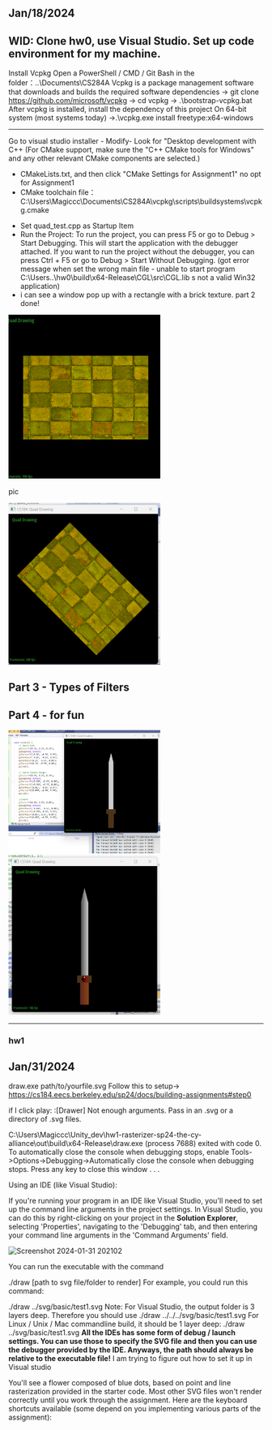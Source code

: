 ## Jan/18/2024
WID: Clone hw0, use Visual Studio. Set up code environment for my machine.
----
Install Vcpkg
Open a PowerShell / CMD / Git Bash in the folder：..\Documents\CS284A
Vcpkg is a package management software that downloads and builds the required software dependencies
-> git clone https://github.com/microsoft/vcpkg
-> cd vcpkg 
-> .\bootstrap-vcpkg.bat
After vcpkg is installed, install the dependency of this project
On 64-bit system (most systems today) 
->.\vcpkg.exe install freetype:x64-windows
<!--vcpkg package management program version 2024-01-11-710a3116bbd615864eef5f9010af178034cb9b44-->
----
Go to visual studio installer - Modify- Look for "Desktop development with C++
(For CMake support, make sure the "C++ CMake tools for Windows" and any other relevant CMake components are selected.)
- CMakeLists.txt, and then click "CMake Settings for Assignment1" no opt for Assignment1
- CMake toolchain file： C:\Users\Magiccc\Documents\CS284A\vcpkg\scripts\buildsystems\vcpkg.cmake
<!--我遇到一个问题就是我的build里没有build all 选项，原因在我的CMake setting里左侧configurations里不光有x64-Release，还加了一个x64-Debug，删除之后就能正常的build all了：）-->
- Set quad_test.cpp as Startup Item 
- Run the Project: To run the project, you can press F5 or go to Debug > Start Debugging. This will start the application with the debugger attached.
If you want to run the project without the debugger, you can press Ctrl + F5 or go to Debug > Start Without Debugging.
(got error message when set the wrong main file - unable to start program C:\Users\..\hw0\build\x64-Release\CGL\src\CGL.lib s not a valid Win32 application)
- i can see a window pop up with a rectangle with a brick texture.
part 2 done!

<img src="/images/w1_quad.png" alt="w1_quad" width="300"/>

<p>pic</p>
<img src="/images/w1_rotate_quad.png" alt="w1_rotate_quad" width="300"/>

<h2>Part 3 - Types of Filters</h2>
<h2>Part 4 - for fun</h2>

<img src="/images/w1_sword_1.png" alt="w1_sword_1" width="300"/> 

<img src="/images/w1_sword_2.png" alt="w1_sword_2" width="300"/>

----
### hw1
## Jan/31/2024
draw.exe path/to/yourfile.svg
Follow this to setup-> https://cs184.eecs.berkeley.edu/sp24/docs/building-assignments#step0

if I click play: :[Drawer] Not enough arguments. Pass in an .svg or a directory of .svg files.

C:\Users\Magiccc\Unity_dev\hw1-rasterizer-sp24-the-cy-alliance\out\build\x64-Release\draw.exe (process 7688) exited with code 0.
To automatically close the console when debugging stops, enable Tools->Options->Debugging->Automatically close the console when debugging stops.
Press any key to close this window . . .

Using an IDE (like Visual Studio):

If you're running your program in an IDE like Visual Studio, you'll need to set up the command line arguments in the project settings.
In Visual Studio, you can do this by right-clicking on your project in the **Solution Explorer**, selecting 'Properties', navigating to the 'Debugging' tab, and then entering your command line arguments in the 'Command Arguments' field.

![Screenshot 2024-01-31 202102](https://github.com/YuntingZh/CS284A/assets/100269093/9af3c005-3c2d-42e1-a4ac-a27f58d6d3f0)

You can run the executable with the command

./draw [path to svg file/folder to render]
For example, you could run this command:

./draw ../svg/basic/test1.svg
Note: For Visual Studio, the output folder is 3 layers deep. Therefore you should use ./draw ../../../svg/basic/test1.svg For Linux / Unix / Mac commandline build, it should be 1 layer deep: ./draw ../svg/basic/test1.svg **All the IDEs has some form of debug / launch settings. You can use those to specify the SVG file and then you can use the debugger provided by the IDE. Anyways, the path should always be relative to the executable file!**
I am trying to figure out how to set it up in Visual studio 

You'll see a flower composed of blue dots, based on point and line rasterization provided in the starter code. Most other SVG files won't render correctly until you work through the assignment. Here are the keyboard shortcuts available (some depend on you implementing various parts of the assignment):
